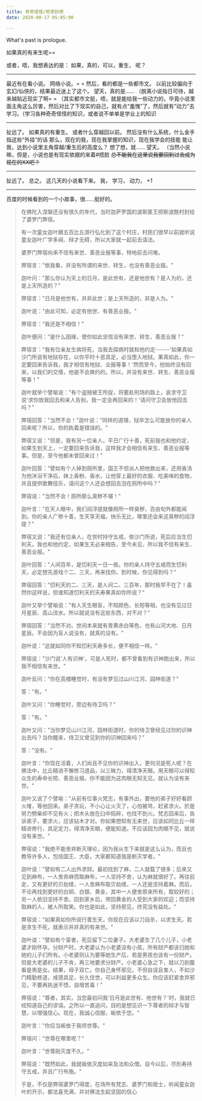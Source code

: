 ```yaml
---
title: 奇奇怪怪/奇思妙想
date: 2020-08-17 05:05:00

---
```

What's past is prologue.

<!--more-->如果真的有来生呢==
或者，唔，我想表达的是：
如果，真的，可以，重生，
呢？


----------
最近有在看小说。
网络小说。= =
然后，看的都是一些都市文。
以前比较偏向于玄幻/仙侠的，结果最近迷上了这个。
望天，真的是……
（脱离小说指日可待，越来越贴近现实了啊= =
（其实都市文挺，唔，就是能给我一些动力的，毕竟小说里面主角这么厉害，然后对比了下现实的自己，就有点“羞愧”了，然后就有“动力”去学习。（学习各种奇奇怪怪的知识，或者说不单单是学业上的知识


----------
扯远了。
如果真的有重生。
或者什么穿越回以前。
然后没有什么系统，什么金手指这些“外挂”的话
那么，现在的我，现在我掌握的知识，现在我学会的技能
能让我，达到小说里主角穿越/重生后的高度么？
想了想，就……
望天。
（当然小说嘛，但是，小说也是有现实依据的来着#捂脸
<s>总不能我在这里说我要回到过去成为现在的XX吧？</s>



----------
扯远了。
总之。
这几天的小说看下来。
我，
学习，
动力，
+1


----------
百度的时候看到的一个小故事，很……挺好的。

> 在佛陀入涅槃还没有很久的年代，当时迦萨罗国的波斯匿王把斯波酰村封给了婆罗门弊宿。
> 
> 有一次童女迦叶跟五百比丘游行弘化到了这个村庄，村民们很早以前就听说童女迦叶广学多闻、辩才无碍，所以大家就一起前去请法。
> 
> 婆罗门弊宿向来不信有来世、善恶业报等事，特地前去问难。
> 
> 弊宿言："依我看，并没有所谓的来世、转生，也没有善恶业报。"
> 
> 迦叶问："那么你认为天上的日月，是此世有，还是他世有？是人为的，还是上天所造的？"
> 
> 弊宿言："日月是他世有，并非此世；是上天所造的，非是人为。"
> 
> 迦叶说："由此可知，必定有他世、有善恶业报。"
> 
> 弊宿言："我还是不相信！"
> 
> 迦叶便问："是什么因缘，使你如此坚信没有来世、转生、善恶业报？"
> 
> 弊宿言："我有位亲友生病将死，当我去探病时就和他约定------'如果真如沙门所说有地狱存在，以你平时十恶具足，必当堕入地狱。果真如此，你一定要回来告诉我，我才相信有地狱、业报等事！'然而至今，他始终没有回来，以我们的交情，他是不会爽约的。所以，并没有来世、转生、善恶业报等事！"
> 
> 迦叶就举个譬喻说："有个盗贼被王所捉，将要赴刑场的路上，哀求守卫说'求你放我回去和亲人告别，我一定会再回来的！'请问守卫会放他回去吗？"
> 
> 弊宿回答："当然不会！"迦叶说："同样的道理，狱卒怎么可能放你的亲人回来呢？所以，你的执着是错误的。"
> 
> 弊宿又说："但是，我有另一位亲人，平日广行十善，死前我也和他约定，如果生到天上，一定要回来告诉我，这样我才会相信有来生、善恶业报等事。但是，至今他都未曾回来过！"
> 
> 迦叶回答："譬如有个人掉到厕所里，国王不但派人把他救出来，还用香汤为他沐浴干净后，抹上香粉、香水，让他穿上最好的衣服、吃美味的食物，并且提供歌舞伎乐，请问这个人还会想回去泡在厕所中吗？"
> 
> 弊宿说："当然不会！厕所那么臭秽不堪！"
> 
> 迦叶言："在天人眼中，我们阎浮提就像厕所一样臭秽，百由旬外都能闻到。你的亲人广修十善，生天享天福，快乐无比，哪里还会来这臭秽的阎浮提？"
> 
> 弊宿又说："我还有位亲人，在世时持守五戒，依沙门所说，死后应当生忉利天。我也和他约定，如果生天必来相告，至今未见，所以我不信有来生、善恶业报。"
> 
> 迦叶回答："人间百年，是忉利天一日一夜。你的亲人持守五戒而生忉利天，必定想先游戏个二、三天，再来找你。到时候，你见得到吗？"
> 
> 弊宿回答："忉利天的二、三天，是人间二、三百年，那时我早不在了！虽然你这样说，但谁知道忉利天的天寿果真如你所说？"
> 
> 迦叶又举个譬喻说："有人天生眼盲，不知颜色、长短等相，也没有见过日月星辰、高山流水。所以就说没有这些东西，对不对？"
> 
> 弊宿回答："当然不对。世间本来就有青黄赤白等色，也有山河大地、日月星辰。不会因为盲人说没有，就真的没有。"
> 
> 迦叶说："这就如同你不知忉利天寿多长，便不相信一样。"
> 
> 弊宿说："沙门说'人有识神'。可是人死时，都不曾看到有识神跑出来，所以我不相信有来世。"
> 
> 迦叶反问："你在高楼睡觉时，有没有梦见过山川江河、园林街道？"
> 
> 答："有。"
> 
> 迦叶又问："你睡觉时，旁边有侍卫吗？"
> 
> 答："有。"
> 
> 迦叶又问："当你梦见山川江河、园林街道时，你的侍卫曾经见过你的识神出去吗？当你醒来，侍卫又曾见到你的识神回来吗？"
> 
> 答："没有。"
> 
> 迦叶言："你现在活着，人们尚且不见你的识神出入，更何况是死人呢？在佛法中，比丘精进不懈修习道品，以三昧力，得清净天眼。用天眼可以得知众生的寿命长短、善恶业报。你不能因为这肉眼无知无见，就认为没有来世。"
> 
> 迦叶又说了个譬喻："从前有位事火梵志，有事外出，要他的弟子好好看顾火堆，等他回来。弟子贪玩，不小心让火灭了，心怕被骂，赶紧求火。於是努力劈柴却不见有火；把木头放在臼中捣碎，也找不到火。梵志回来后，告诉弟子，要求火，应该钻木才对。你如果想知有无来世，应该如同比丘一样精进修行，具足定力，得清净天眼，便能知道。不应该因为肉眼不见，就说没有来世。"
> 
> 弊宿说："我绝不能舍弃断灭理论，因为我从生下来就是这么认为，而且也教导许多人，包括国王、大臣，大家都知道我是断灭学者。"
> 
> 迦叶说："譬如有二人出外求财。最初找到了麻，二人就载了很多；后来又见到麻布，一人舍弃麻而取麻布，一人坚持不舍，认为麻就很好了。再往前走，又有更好的贝劫缕，一人舍麻布取贝劫缕，一人还是坚持着麻。而后，不论再找到更好的白铜、白银、黄金，其中一人便舍原来所有，取较好的；另一人依旧坚持不舍。回到家乡后，带回黄金的人受到大家的欢迎；而坚持取麻的人，被人所取笑。你也是如此，坚持邪见，终究没有益处。"
> 
> 弊宿说："如果真如你所说行善生天，你现在应该以刀自杀，以求生天。若是贪生不死，就表示并非真的有来世。"
> 
> 迦叶说："譬如有个富者，死后留下二位妻子。大老婆生了几个儿子，小老婆才刚怀孕。分财产时，大老婆认为小老婆没有小孩，所有财产都该归她和她的儿子们所有。小老婆则认为要等她生产后，若是男孩也该有一份财产。但是大老婆的儿子不肯，再三地要求分财产。小老婆心急之下，就以刀剖腹看是男是女。结果，母子双亡。你自己身怀邪见，不但自误且害人，不如沙门精勤修道，戒德具足，长久住世，可以利益更多众生。你应该赶紧舍弃邪见，不要再执迷不悟，自增苦毒！"
> 
> 弊宿说："尊者，其实，当您最初问我'日月是此世有、他世有？'时，我就已经知道自己的谬误。之所以一直追问，目的是想见识一下尊者的辩才与智慧，以增强信心。现在，我诚心信服，皈依于您。"
> 
> 迦叶言："你应当皈依于我师世尊。"
> 
> 弊宿问："世尊在哪里呢？"
> 
> 迦叶言："世尊刚灭度不久。"
> 
> 弊宿说："既然如此，我就皈依灭度如来及法和众僧。自今以后，尽形寿持守五戒，并且广行布施。"
> 
> 于是，不仅是弊宿婆罗门得度，在场所有梵志、婆罗门和居士，听闻童女迦叶的开示，都法喜充满，并对佛法生起坚固的信心


